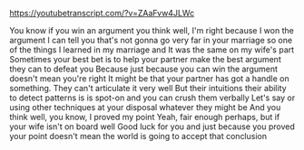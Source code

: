 https://youtubetranscript.com/?v=ZAaFvw4JLWc

 You know if you win an argument you think well, I'm right because I won the argument I can tell you that's not gonna go very far in your marriage so one of the things I learned in my marriage and It was the same on my wife's part Sometimes your best bet is to help your partner make the best argument they can to defeat you Because just because you can win the argument doesn't mean you're right It might be that your partner has got a handle on something. They can't articulate it very well But their intuitions their ability to detect patterns is is spot-on and you can crush them verbally Let's say or using other techniques at your disposal whatever they might be And you think well, you know, I proved my point Yeah, fair enough perhaps, but if your wife isn't on board well Good luck for you and just because you proved your point doesn't mean the world is going to accept that conclusion